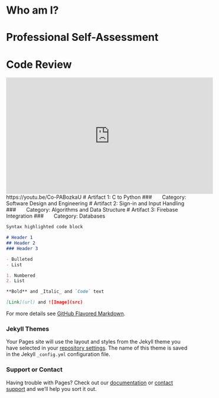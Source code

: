 # Who am I?
# Professional Self-Assessment
# Code Review
<iframe id="video" width="560" height="315" src="https://youtu.be/Co-PABozkaU" frameborder="0" allow="autoplay; encrypted-media" allowfullscreen=""></iframe>
https://youtu.be/Co-PABozkaU
# Artifact 1: C to Python
  ### &nbsp;&nbsp;&nbsp;&nbsp;&nbsp;&nbsp;Category: Software Design and Engineering
# Artifact 2: Sign-in and Input Handling
  ### &nbsp;&nbsp;&nbsp;&nbsp;&nbsp;&nbsp;Category: Algorithms and Data Structure
# Artifact 3: Firebase Integration
  ### &nbsp;&nbsp;&nbsp;&nbsp;&nbsp;&nbsp;Category: Databases

```markdown
Syntax highlighted code block

# Header 1
## Header 2
### Header 3

- Bulleted
- List

1. Numbered
2. List

**Bold** and _Italic_ and `Code` text

[Link](url) and ![Image](src)
```

For more details see [GitHub Flavored Markdown](https://guides.github.com/features/mastering-markdown/).

### Jekyll Themes

Your Pages site will use the layout and styles from the Jekyll theme you have selected in your [repository settings](https://github.com/TheRogerDodger/Portfolio/settings). The name of this theme is saved in the Jekyll `_config.yml` configuration file.

### Support or Contact

Having trouble with Pages? Check out our [documentation](https://docs.github.com/categories/github-pages-basics/) or [contact support](https://github.com/contact) and we’ll help you sort it out.

